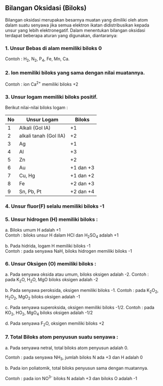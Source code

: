 ## Bilangan Oksidasi (Biloks)

Bilangan oksidasi merupakan besarnya muatan yang dimiliki oleh atom dalam suatu senyawa jika semua elektron ikatan didistribusikan kepada unsur yang lebih elektronegatif. Dalam menentukan bilangan oksidasi terdapat beberapa aturan yang digunakan, diantaranya:

### 1. Unsur Bebas di alam memiliki biloks 0<br>

Contoh : H<sub>2</sub>, N<sub>2</sub>, P<sub>4</sub>, Fe, Mn, Ca.

### 2. Ion memiliki biloks yang sama dengan nilai muatannya.<br>

Contoh : ion Ca<sup>2+</sup> memiliki biloks +2

### 3. Unsur logam memiliki biloks positif.

Berikut nilai-nilai biloks logam :

| No  | Unsur Logam            | Biloks    |
| --- | ---------------------- | --------- |
| 1   | Alkali (Gol IA)        | +1        |
| 2   | alkali tanah (Gol IIA) | +2        |
| 3   | Ag                     | +1        |
| 4   | Al                     | +3        |
| 5   | Zn                     | +2        |
| 6   | Au                     | +1 dan +3 |
| 7   | Cu, Hg                 | +1 dan +2 |
| 8   | Fe                     | +2 dan +3 |
| 9   | Sn, Pb, Pt             | +2 dan +4 |

### 4. Unsur fluor(F) selalu memiliki biloks -1

### 5. Unsur hidrogen (H) memiliki biloks :

a. Biloks umum H adalah +1<br>
Contoh : biloks unsur H dalam HCl dan H<sub>2</sub>SO<sub>4</sub> adalah +1

b. Pada hidrida, logam H memiliki biloks -1<br>
Contoh : pada senyawa NaH, biloks hidrogen memiliki biloks -1

### 6. Unsur Oksigen (O) memiliki biloks :

a. Pada senyawa oksida atau umum, biloks oksigen adalah -2. Contoh : pada K<sub>2</sub>O, H<sub>2</sub>O, MgO biloks oksigen adalah -2

b. Pada senyawa peroksida, oksigen memiliki biloks -1. Contoh : pada K<sub>2</sub>O<sub>2</sub>, H<sub>2</sub>O<sub>2</sub>, MgO<sub>2</sub>
biloks oksigen adalah -1

c. Pada senyawa superoksida, oksigen memiliki biloks -1/2. Contoh : pada KO<sub>2</sub>, HO<sub>2</sub>, MgO<sub>4</sub> biloks oksigen adalah -1/2

d. Pada senyawa F<sub>2</sub>O, oksigen memiliki biloks +2

### 7. Total Biloks atom penyusun suatu senyawa :

a. Pada senyawa netral, total biloks atom penyusun adalah 0.

Contoh : pada senyawa NH<sub>3</sub>, jumlah biloks N ada +3 dan H adalah 0

b. Pada ion poliatomik, total biloks penyusun sama dengan muatannya.

Contoh : pada ion NO<sup>3-</sup> biloks N adalah +3 dan biloks O adalah -1

